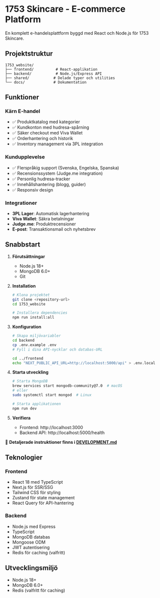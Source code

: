 # 1753 Skincare - E-commerce Platform

En komplett e-handelsplattform byggd med React och Node.js för 1753 Skincare.

## Projektstruktur

```
1753_website/
├── frontend/          # React-applikation
├── backend/           # Node.js/Express API
├── shared/           # Delade typer och utilities
└── docs/             # Dokumentation
```

## Funktioner

### Kärn E-handel
- ✅ Produktkatalog med kategorier
- ✅ Kundkonton med hudresa-spårning
- ✅ Säker checkout med Viva Wallet
- ✅ Orderhantering och historik
- ✅ Inventory management via 3PL integration

### Kundupplevelse
- ✅ Flerspråkig support (Svenska, Engelska, Spanska)
- ✅ Recensionssystem (Judge.me integration)
- ✅ Personlig hudresa-tracker
- ✅ Innehållshantering (blogg, guider)
- ✅ Responsiv design

### Integrationer
- **3PL Lager**: Automatisk lagerhantering
- **Viva Wallet**: Säkra betalningar
- **Judge.me**: Produktrecensioner
- **E-post**: Transaktionsmail och nyhetsbrev

## Snabbstart

1. **Förutsättningar**
   - Node.js 18+
   - MongoDB 6.0+
   - Git

2. **Installation**
   ```bash
   # Klona projektet
   git clone <repository-url>
   cd 1753_website
   
   # Installera dependencies
   npm run install:all
   ```

3. **Konfiguration**
   ```bash
   # Skapa miljövariabler
   cd backend
   cp .env.example .env
   # Fyll i dina API-nycklar och databas-URL
   
   cd ../frontend
   echo "NEXT_PUBLIC_API_URL=http://localhost:5000/api" > .env.local
   ```

4. **Starta utveckling**
   ```bash
   # Starta MongoDB
   brew services start mongodb-community@7.0  # macOS
   # eller
   sudo systemctl start mongod  # Linux
   
   # Starta applikationen
   npm run dev
   ```

5. **Verifiera**
   - Frontend: http://localhost:3000
   - Backend API: http://localhost:5000/health

📖 **Detaljerade instruktioner finns i [DEVELOPMENT.md](./DEVELOPMENT.md)**

## Teknologier

### Frontend
- React 18 med TypeScript
- Next.js för SSR/SSG
- Tailwind CSS för styling
- Zustand för state management
- React Query för API-hantering

### Backend
- Node.js med Express
- TypeScript
- MongoDB databas
- Mongoose ODM
- JWT autentisering
- Redis för caching (valfritt)

## Utvecklingsmiljö

- Node.js 18+
- MongoDB 6.0+
- Redis (valfritt för caching) 
